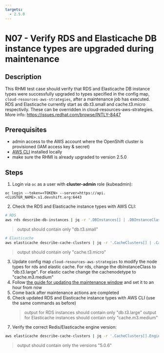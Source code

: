 ```yaml
---
targets:
  - 2.5.0
---
```


# N07 - Verify RDS and Elasticache DB instance types are upgraded during maintenance

## Description

This RHMI test case should verify that RDS and Elasticache DB instance types were successfully upgraded to types specified in
the config map, `cloud-resources-aws-strategies`, after a maintenance job has executed. RDS and Elasticache currently start as 
db.t3.small and cache.t3.micro respectivily. These can be overridden in cloud-resources-aws-strategies.
More info: <https://issues.redhat.com/browse/INTLY-8447>

## Prerequisites

- admin access to the AWS account where the OpenShift cluster is provisioned (IAM access key & secret)
- [AWS CLI](https://docs.aws.amazon.com/cli/latest/userguide/cli-chap-install.html) installed locally
- make sure the RHMI is already upgraded to version 2.5.0

## Steps

1. Login via `oc` as a user with **cluster-admin** role (kubeadmin):

```
oc login --token=<TOKEN> --server=https://api.<CLUSTER_NAME>.s1.devshift.org:6443
```

2. Check the RDS and Elasticache instance types with AWS CLI:

```bash
# RDS
aws rds describe-db-instances | jq -r '.DBInstances[] | .DBInstanceClass'
```

> output should contain only "db.t3.small"

```bash
# Elasticache
aws elasticache describe-cache-clusters | jq -r '.CacheClusters[] | .CacheNodeType'
```

> output should contain only "cache.t3.micro"

3. Update config map `cloud-resources-aws-strategies` to modify the node types for rds and elastic cache.
For rds, change the dbInstanceClass to "db.t3.large". For elastic cache change the cachenodetype to "cache.m3.medium"
4. Follow [the guide for updating the maintenance window](https://github.com/RHCloudServices/integreatly-help/blob/master/sops/2.x/cssre_info/info_aws_update_backup_maintenance_window.md) and set it to an hour from now
5. Come back after maintenance actions are completed
6. Check updated RDS and Elasticache instance types with AWS CLI (use the same commands as before)
   > output for RDS instances should contain only "db.t3.large"
   > output for Elasticache instances should contain only "cache.m3.medium"
7. Verify the correct Redis/Elasticache engine version:

```bash
aws elasticache describe-cache-clusters | jq -r '.CacheClusters[].EngineVersion'
```

> output should contain only the versions "5.0.6"










